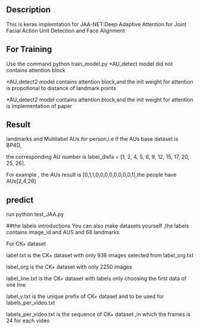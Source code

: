 ## Description
This is keras implemtation for JAA-NET:Deep Adaptive Attention for Joint Facial Action
Unit Detection and Face Alignment

## For Training
Use the command python train_model.py
*AU_detect model did not contains attention block

*AU_detect2 model contains attention block,and the init weight for attention is propotional to distance of landmark points

*AU_detect2 model contains attention block,and the init weight for attention is implementation of paper

## Result

landmarks and Multilabel AUs for person,i.e if the AUs base dataset is BP4D,

the corresponding AU number is  label_disfa = [1, 2, 4, 5, 6, 9, 12, 15, 17, 20, 25, 26].

For example , the AUs result is [0,1,1,0,0,0,0,0,0,0,0,1],the people have AUs[2,4,26]

## predict 

run python test_JAA.py




##the labels introductions
You can also make datasets yourself ,the labels contains image_id and AUS and 68 landmarks

For CK+ dataset

label.txt is the CK+ dataset with only 936 images selected from label_org.txt

label_org is the CK+ dataset with only 2250 images

label_line.txt is the CK+ dataset  with labels only choosing the first data of one line

label_v.txt is the unique prefix of CK+ dataset and to be used for labels_per_video.txt

labels_per_video.txt is the sequence of CK+ dataset ,in which the frames is 24 for each video